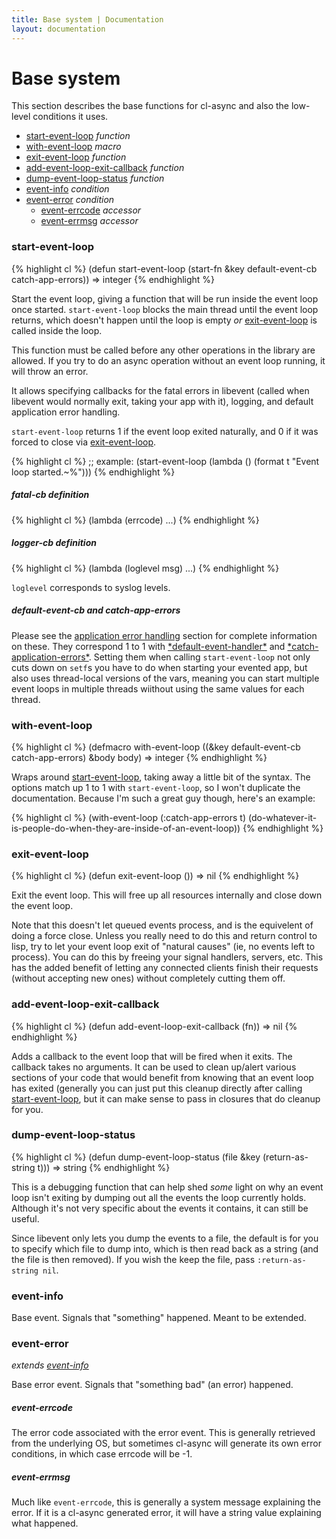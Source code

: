 ```yaml
---
title: Base system | Documentation
layout: documentation
---
```


<a id="base-system"></a>
Base system
===========
This section describes the base functions for cl-async and also the low-level
conditions it uses.

- [start-event-loop](#start-event-loop) _function_
- [with-event-loop](#with-event-loop) _macro_
- [exit-event-loop](#exit-event-loop) _function_
- [add-event-loop-exit-callback](#add-event-loop-exit-callback) _function_
- [dump-event-loop-status](#dump-event-loop-status) _function_
- [event-info](#event-info) _condition_
- [event-error](#event-error) _condition_
  - [event-errcode](#event-errcode) _accessor_
  - [event-errmsg](#event-errmsg) _accessor_

<a id="start-event-loop"></a>
### start-event-loop
{% highlight cl %}
(defun start-event-loop (start-fn &key default-event-cb catch-app-errors))
  => integer
{% endhighlight %}

Start the event loop, giving a function that will be run inside the event loop
once started. `start-event-loop` blocks the main thread until the event loop
returns, which doesn't happen until the loop is empty *or*
[exit-event-loop](#exit-event-loop) is called inside the loop.

This function must be called before any other operations in the library are
allowed. If you try to do an async operation without an event loop running, it
will throw an error.

It allows specifying callbacks for the fatal errors in libevent (called when
libevent would normally exit, taking your app with it), logging, and default
application error handling.

`start-event-loop` returns 1 if the event loop exited naturally, and 0 if it was
forced to close via [exit-event-loop](#exit-event-loop).

{% highlight cl %}
;; example:
(start-event-loop (lambda () (format t "Event loop started.~%")))
{% endhighlight %}

<a id="fatal-cb-definition"></a>
##### fatal-cb definition

{% highlight cl %}
(lambda (errcode) ...)
{% endhighlight %}

<a id="logger-cb-definition"></a>
##### logger-cb definition

{% highlight cl %}
(lambda (loglevel msg) ...)
{% endhighlight %}

`loglevel` corresponds to syslog levels.

<a id="default-event-cb"></a>
##### default-event-cb and catch-app-errors
Please see the [application error handling](/cl-async/event-handling#application-error-handling)
section for complete information on these. They correspond 1 to 1 with
[\*default-event-handler\*](/cl-async/event-handling#default-event-handler) and
[\*catch-application-errors\*](/cl-async/event-handling#catch-application-errors). Setting them when
calling `start-event-loop` not only cuts down on `setf`s you have to do when
starting your evented app, but also uses thread-local versions of the vars,
meaning you can start multiple event loops in multiple threads wiithout using
the same values for each thread.

<a id="with-event-loop"></a>
### with-event-loop
{% highlight cl %}
(defmacro with-event-loop ((&key default-event-cb catch-app-errors)
                           &body body)
  => integer
{% endhighlight %}

Wraps around [start-event-loop](#start-event-loop), taking away a little bit of
the syntax. The options match up 1 to 1 with `start-event-loop`, so I won't
duplicate the documentation. Because I'm such a great guy though, here's an
example:

{% highlight cl %}
(with-event-loop (:catch-app-errors t)
  (do-whatever-it-is-people-do-when-they-are-inside-of-an-event-loop))
{% endhighlight %}

<a id="exit-event-loop"></a>
### exit-event-loop
{% highlight cl %}
(defun exit-event-loop ())
  => nil
{% endhighlight %}

Exit the event loop. This will free up all resources internally and close down
the event loop.

Note that this doesn't let queued events process, and is the equivelent of
doing a force close. Unless you really need to do this and return control to
lisp, try to let your event loop exit of "natural causes" (ie, no events left to
process). You can do this by freeing your signal handlers, servers, etc. This
has the added benefit of letting any connected clients finish their requests
(without accepting new ones) without completely cutting them off.

<a id="add-event-loop-exit-callback"></a>
### add-event-loop-exit-callback
{% highlight cl %}
(defun add-event-loop-exit-callback (fn))
  => nil
{% endhighlight %}

Adds a callback to the event loop that will be fired when it exits. The callback
takes no arguments. It can be used to clean up/alert various sections of your
code that would benefit from knowing that an event loop has exited (generally
you can just put this cleanup directly after calling [start-event-loop](#start-event-loop),
but it can make sense to pass in closures that do cleanup for you.

<a id="dump-event-loop-status"></a>
### dump-event-loop-status
{% highlight cl %}
(defun dump-event-loop-status (file &key (return-as-string t)))
  => string
{% endhighlight %}

This is a debugging function that can help shed *some* light on why an event
loop isn't exiting by dumping out all the events the loop currently holds.
Although it's not very specific about the events it contains, it can still be
useful.

Since libevent only lets you dump the events to a file, the default is for you
to specify which file to dump into, which is then read back as a string (and the
file is then removed). If you wish the keep the file, pass
`:return-as-string nil`.

<a id="event-info"></a>
### event-info
Base event. Signals that "something" happened. Meant to be extended.

<a id="event-error"></a>
### event-error
_extends [event-info](#event-info)_

Base error event. Signals that "something bad" (an error) happened.

<a id="event-errcode"></a>
##### event-errcode
The error code associated with the error event. This is generally retrieved
from the underlying OS, but sometimes cl-async will generate its own error
conditions, in which case errcode will be -1.

<a id="event-errmsg"></a>
##### event-errmsg
Much like `event-errcode`, this is generally a system message explaining the
error. If it is a cl-async generated error, it will have a string value
explaining what happened.


